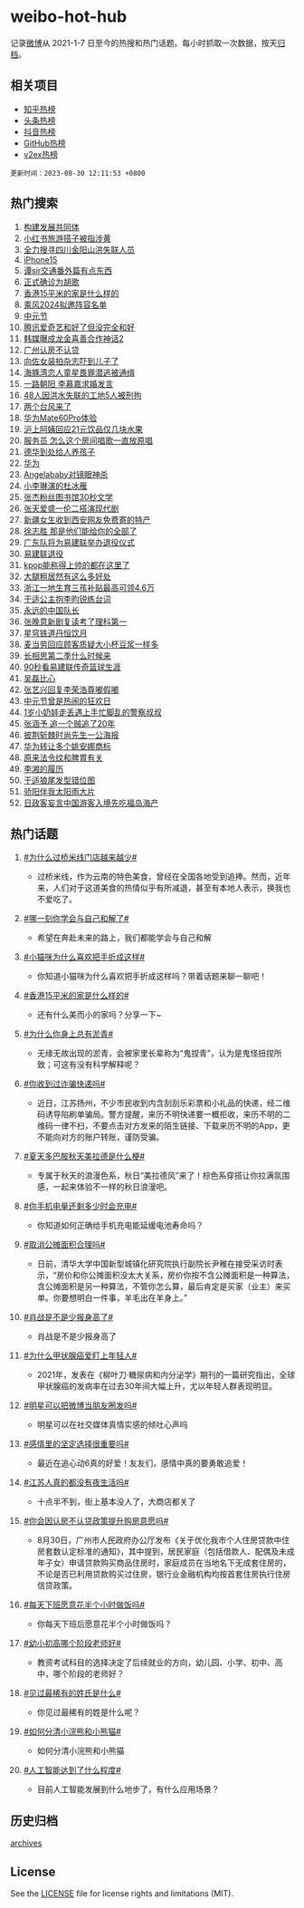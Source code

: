 # weibo-hot-hub

记录[微博](https://www.weibo.com)从 2021-1-7 日至今的热搜和热门话题。每小时抓取一次数据，按天[归档](archives)。

## 相关项目

- [知乎热榜](https://github.com/lonnyzhang423/zhihu-hot-hub)
- [头条热榜](https://github.com/lonnyzhang423/toutiao-hot-hub)
- [抖音热榜](https://github.com/lonnyzhang423/douyin-hot-hub)
- [GitHub热榜](https://github.com/lonnyzhang423/github-hot-hub)
- [v2ex热榜](https://github.com/lonnyzhang423/v2ex-hot-hub)


`更新时间：2023-08-30 12:11:53 +0800`

## 热门搜索

1. [构建发展共同体](https://m.weibo.cn/search?containerid=100103type%3D1%26t%3D10%26q%3D%23%E6%9E%84%E5%BB%BA%E5%8F%91%E5%B1%95%E5%85%B1%E5%90%8C%E4%BD%93%23&stream_entry_id=51&isnewpage=1&extparam=seat%3D1%26pos%3D0%26stream_entry_id%3D51%26filter_type%3Drealtimehot%26cate%3D10103%26dgr%3D0%26c_type%3D51%26display_time%3D1693368711%26pre_seqid%3D1693368711830017590147&luicode=10000011&lfid=106003type%253D25%2526t%253D3%2526disable_hot%253D1%2526filter_type%253Drealtimehot)
1. [小红书旅游搭子被指涉黄](https://m.weibo.cn/search?containerid=100103type%3D1%26t%3D10%26q%3D%23%E5%B0%8F%E7%BA%A2%E4%B9%A6%E6%97%85%E6%B8%B8%E6%90%AD%E5%AD%90%E8%A2%AB%E6%8C%87%E6%B6%89%E9%BB%84%23&stream_entry_id=31&isnewpage=1&extparam=seat%3D1%26realpos%3D1%26cate%3D5001%26dgr%3D0%26filter_type%3Drealtimehot%26stream_entry_id%3D31%26pos%3D0%26lcate%3D5001%26band_rank%3D1%26flag%3D2%26q%3D%2523%25E5%25B0%258F%25E7%25BA%25A2%25E4%25B9%25A6%25E6%2597%2585%25E6%25B8%25B8%25E6%2590%25AD%25E5%25AD%2590%25E8%25A2%25AB%25E6%258C%2587%25E6%25B6%2589%25E9%25BB%2584%2523%26c_type%3D31%26display_time%3D1693368711%26pre_seqid%3D1693368711830017590147&luicode=10000011&lfid=106003type%253D25%2526t%253D3%2526disable_hot%253D1%2526filter_type%253Drealtimehot)
1. [全力搜寻四川金阳山洪失联人员](https://m.weibo.cn/search?containerid=100103type%3D1%26t%3D10%26q%3D%23%E5%85%A8%E5%8A%9B%E6%90%9C%E5%AF%BB%E5%9B%9B%E5%B7%9D%E9%87%91%E9%98%B3%E5%B1%B1%E6%B4%AA%E5%A4%B1%E8%81%94%E4%BA%BA%E5%91%98%23&stream_entry_id=31&isnewpage=1&extparam=seat%3D1%26realpos%3D2%26cate%3D5001%26dgr%3D0%26filter_type%3Drealtimehot%26stream_entry_id%3D31%26pos%3D1%26lcate%3D5001%26band_rank%3D2%26flag%3D1%26q%3D%2523%25E5%2585%25A8%25E5%258A%259B%25E6%2590%259C%25E5%25AF%25BB%25E5%259B%259B%25E5%25B7%259D%25E9%2587%2591%25E9%2598%25B3%25E5%25B1%25B1%25E6%25B4%25AA%25E5%25A4%25B1%25E8%2581%2594%25E4%25BA%25BA%25E5%2591%2598%2523%26c_type%3D31%26display_time%3D1693368711%26pre_seqid%3D1693368711830017590147&luicode=10000011&lfid=106003type%253D25%2526t%253D3%2526disable_hot%253D1%2526filter_type%253Drealtimehot)
1. [iPhone15](https://m.weibo.cn/search?containerid=100103type%3D1%26t%3D10%26q%3DiPhone15&stream_entry_id=31&isnewpage=1&extparam=seat%3D1%26realpos%3D3%26cate%3D5001%26dgr%3D0%26filter_type%3Drealtimehot%26stream_entry_id%3D31%26pos%3D2%26lcate%3D5001%26band_rank%3D3%26flag%3D2%26q%3DiPhone15%26c_type%3D31%26display_time%3D1693368711%26pre_seqid%3D1693368711830017590147&luicode=10000011&lfid=106003type%253D25%2526t%253D3%2526disable_hot%253D1%2526filter_type%253Drealtimehot)
1. [谭sir交通番外篇有点东西](https://m.weibo.cn/search?containerid=100103type%3D1%26t%3D10%26q%3D%23%E8%B0%ADsir%E4%BA%A4%E9%80%9A%E7%95%AA%E5%A4%96%E7%AF%87%E6%9C%89%E7%82%B9%E4%B8%9C%E8%A5%BF%23&stream_entry_id=31&isnewpage=1&extparam=seat%3D1%26filter_type%3Drealtimehot%26adid%3D200887%26cate%3D5001%26dgr%3D0%26is_ad_pos%3D1%26stream_entry_id%3D31%26pos%3D3%26topic_ad%3D1%26lcate%3D5001%26band_rank%3D4%26q%3D%2523%25E8%25B0%25ADsir%25E4%25BA%25A4%25E9%2580%259A%25E7%2595%25AA%25E5%25A4%2596%25E7%25AF%2587%25E6%259C%2589%25E7%2582%25B9%25E4%25B8%259C%25E8%25A5%25BF%2523%26c_type%3D31%26display_time%3D1693368711%26pre_seqid%3D1693368711830017590147&luicode=10000011&lfid=106003type%253D25%2526t%253D3%2526disable_hot%253D1%2526filter_type%253Drealtimehot)
1. [正式确诊为胡歌](https://m.weibo.cn/search?containerid=100103type%3D1%26t%3D10%26q%3D%23%E6%AD%A3%E5%BC%8F%E7%A1%AE%E8%AF%8A%E4%B8%BA%E8%83%A1%E6%AD%8C%23&stream_entry_id=31&isnewpage=1&extparam=seat%3D1%26realpos%3D4%26cate%3D5001%26dgr%3D0%26filter_type%3Drealtimehot%26stream_entry_id%3D31%26pos%3D4%26lcate%3D5001%26band_rank%3D4%26flag%3D2%26q%3D%2523%25E6%25AD%25A3%25E5%25BC%258F%25E7%25A1%25AE%25E8%25AF%258A%25E4%25B8%25BA%25E8%2583%25A1%25E6%25AD%258C%2523%26c_type%3D31%26display_time%3D1693368711%26pre_seqid%3D1693368711830017590147&luicode=10000011&lfid=106003type%253D25%2526t%253D3%2526disable_hot%253D1%2526filter_type%253Drealtimehot)
1. [香港15平米的家是什么样的](https://m.weibo.cn/search?containerid=100103type%3D1%26t%3D10%26q%3D%23%E9%A6%99%E6%B8%AF15%E5%B9%B3%E7%B1%B3%E7%9A%84%E5%AE%B6%E6%98%AF%E4%BB%80%E4%B9%88%E6%A0%B7%E7%9A%84%23&stream_entry_id=31&isnewpage=1&extparam=seat%3D1%26realpos%3D5%26cate%3D5001%26dgr%3D0%26filter_type%3Drealtimehot%26stream_entry_id%3D31%26pos%3D5%26lcate%3D5001%26band_rank%3D5%26flag%3D1%26q%3D%2523%25E9%25A6%2599%25E6%25B8%25AF15%25E5%25B9%25B3%25E7%25B1%25B3%25E7%259A%2584%25E5%25AE%25B6%25E6%2598%25AF%25E4%25BB%2580%25E4%25B9%2588%25E6%25A0%25B7%25E7%259A%2584%2523%26c_type%3D31%26display_time%3D1693368711%26pre_seqid%3D1693368711830017590147&luicode=10000011&lfid=106003type%253D25%2526t%253D3%2526disable_hot%253D1%2526filter_type%253Drealtimehot)
1. [乘风2024拟邀阵容名单](https://m.weibo.cn/search?containerid=100103type%3D1%26t%3D10%26q%3D%E4%B9%98%E9%A3%8E2024%E6%8B%9F%E9%82%80%E9%98%B5%E5%AE%B9%E5%90%8D%E5%8D%95&stream_entry_id=31&isnewpage=1&extparam=seat%3D1%26realpos%3D6%26cate%3D5001%26dgr%3D0%26filter_type%3Drealtimehot%26stream_entry_id%3D31%26pos%3D6%26lcate%3D5001%26band_rank%3D6%26flag%3D1%26q%3D%25E4%25B9%2598%25E9%25A3%258E2024%25E6%258B%259F%25E9%2582%2580%25E9%2598%25B5%25E5%25AE%25B9%25E5%2590%258D%25E5%258D%2595%26c_type%3D31%26display_time%3D1693368711%26pre_seqid%3D1693368711830017590147&luicode=10000011&lfid=106003type%253D25%2526t%253D3%2526disable_hot%253D1%2526filter_type%253Drealtimehot)
1. [中元节](https://m.weibo.cn/search?containerid=100103type%3D1%26t%3D10%26q%3D%E4%B8%AD%E5%85%83%E8%8A%82&stream_entry_id=31&isnewpage=1&extparam=seat%3D1%26realpos%3D7%26cate%3D5001%26dgr%3D0%26filter_type%3Drealtimehot%26stream_entry_id%3D31%26pos%3D7%26lcate%3D5001%26band_rank%3D7%26flag%3D16%26q%3D%25E4%25B8%25AD%25E5%2585%2583%25E8%258A%2582%26c_type%3D31%26display_time%3D1693368711%26pre_seqid%3D1693368711830017590147&luicode=10000011&lfid=106003type%253D25%2526t%253D3%2526disable_hot%253D1%2526filter_type%253Drealtimehot)
1. [腾讯爱奇艺和好了但没完全和好](https://m.weibo.cn/search?containerid=100103type%3D1%26t%3D10%26q%3D%23%E8%85%BE%E8%AE%AF%E7%88%B1%E5%A5%87%E8%89%BA%E5%92%8C%E5%A5%BD%E4%BA%86%E4%BD%86%E6%B2%A1%E5%AE%8C%E5%85%A8%E5%92%8C%E5%A5%BD%23&stream_entry_id=31&isnewpage=1&extparam=seat%3D1%26realpos%3D8%26cate%3D5001%26dgr%3D0%26filter_type%3Drealtimehot%26stream_entry_id%3D31%26pos%3D8%26lcate%3D5001%26band_rank%3D8%26flag%3D1%26q%3D%2523%25E8%2585%25BE%25E8%25AE%25AF%25E7%2588%25B1%25E5%25A5%2587%25E8%2589%25BA%25E5%2592%258C%25E5%25A5%25BD%25E4%25BA%2586%25E4%25BD%2586%25E6%25B2%25A1%25E5%25AE%258C%25E5%2585%25A8%25E5%2592%258C%25E5%25A5%25BD%2523%26c_type%3D31%26display_time%3D1693368711%26pre_seqid%3D1693368711830017590147&luicode=10000011&lfid=106003type%253D25%2526t%253D3%2526disable_hot%253D1%2526filter_type%253Drealtimehot)
1. [韩媒曝成龙金喜善合作神话2](https://m.weibo.cn/search?containerid=100103type%3D1%26t%3D10%26q%3D%23%E9%9F%A9%E5%AA%92%E6%9B%9D%E6%88%90%E9%BE%99%E9%87%91%E5%96%9C%E5%96%84%E5%90%88%E4%BD%9C%E7%A5%9E%E8%AF%9D2%23&stream_entry_id=31&isnewpage=1&extparam=seat%3D1%26realpos%3D9%26cate%3D5001%26dgr%3D0%26filter_type%3Drealtimehot%26stream_entry_id%3D31%26pos%3D9%26lcate%3D5001%26band_rank%3D9%26flag%3D0%26q%3D%2523%25E9%259F%25A9%25E5%25AA%2592%25E6%259B%259D%25E6%2588%2590%25E9%25BE%2599%25E9%2587%2591%25E5%2596%259C%25E5%2596%2584%25E5%2590%2588%25E4%25BD%259C%25E7%25A5%259E%25E8%25AF%259D2%2523%26c_type%3D31%26display_time%3D1693368711%26pre_seqid%3D1693368711830017590147&luicode=10000011&lfid=106003type%253D25%2526t%253D3%2526disable_hot%253D1%2526filter_type%253Drealtimehot)
1. [广州认房不认贷](https://m.weibo.cn/search?containerid=100103type%3D1%26t%3D10%26q%3D%23%E5%B9%BF%E5%B7%9E%E8%AE%A4%E6%88%BF%E4%B8%8D%E8%AE%A4%E8%B4%B7%23&stream_entry_id=31&isnewpage=1&extparam=seat%3D1%26realpos%3D10%26cate%3D5001%26dgr%3D0%26filter_type%3Drealtimehot%26stream_entry_id%3D31%26pos%3D10%26lcate%3D5001%26band_rank%3D10%26flag%3D0%26q%3D%2523%25E5%25B9%25BF%25E5%25B7%259E%25E8%25AE%25A4%25E6%2588%25BF%25E4%25B8%258D%25E8%25AE%25A4%25E8%25B4%25B7%2523%26c_type%3D31%26display_time%3D1693368711%26pre_seqid%3D1693368711830017590147&luicode=10000011&lfid=106003type%253D25%2526t%253D3%2526disable_hot%253D1%2526filter_type%253Drealtimehot)
1. [向佐女装拍杂志吓到儿子了](https://m.weibo.cn/search?containerid=100103type%3D1%26t%3D10%26q%3D%23%E5%90%91%E4%BD%90%E5%A5%B3%E8%A3%85%E6%8B%8D%E6%9D%82%E5%BF%97%E5%90%93%E5%88%B0%E5%84%BF%E5%AD%90%E4%BA%86%23&stream_entry_id=31&isnewpage=1&extparam=seat%3D1%26realpos%3D11%26cate%3D5001%26dgr%3D0%26filter_type%3Drealtimehot%26stream_entry_id%3D31%26pos%3D11%26lcate%3D5001%26band_rank%3D11%26flag%3D0%26q%3D%2523%25E5%2590%2591%25E4%25BD%2590%25E5%25A5%25B3%25E8%25A3%2585%25E6%258B%258D%25E6%259D%2582%25E5%25BF%2597%25E5%2590%2593%25E5%2588%25B0%25E5%2584%25BF%25E5%25AD%2590%25E4%25BA%2586%2523%26c_type%3D31%26display_time%3D1693368711%26pre_seqid%3D1693368711830017590147&luicode=10000011&lfid=106003type%253D25%2526t%253D3%2526disable_hot%253D1%2526filter_type%253Drealtimehot)
1. [海豚湾恋人童星畏罪潜逃被通缉](https://m.weibo.cn/search?containerid=100103type%3D1%26t%3D10%26q%3D%23%E6%B5%B7%E8%B1%9A%E6%B9%BE%E6%81%8B%E4%BA%BA%E7%AB%A5%E6%98%9F%E7%95%8F%E7%BD%AA%E6%BD%9C%E9%80%83%E8%A2%AB%E9%80%9A%E7%BC%89%23&stream_entry_id=31&isnewpage=1&extparam=seat%3D1%26realpos%3D12%26cate%3D5001%26dgr%3D0%26filter_type%3Drealtimehot%26stream_entry_id%3D31%26pos%3D12%26lcate%3D5001%26band_rank%3D12%26flag%3D1%26q%3D%2523%25E6%25B5%25B7%25E8%25B1%259A%25E6%25B9%25BE%25E6%2581%258B%25E4%25BA%25BA%25E7%25AB%25A5%25E6%2598%259F%25E7%2595%258F%25E7%25BD%25AA%25E6%25BD%259C%25E9%2580%2583%25E8%25A2%25AB%25E9%2580%259A%25E7%25BC%2589%2523%26c_type%3D31%26display_time%3D1693368711%26pre_seqid%3D1693368711830017590147&luicode=10000011&lfid=106003type%253D25%2526t%253D3%2526disable_hot%253D1%2526filter_type%253Drealtimehot)
1. [一路朝阳 李慕嘉求婚发言](https://m.weibo.cn/search?containerid=100103type%3D1%26t%3D10%26q%3D%E4%B8%80%E8%B7%AF%E6%9C%9D%E9%98%B3+%E6%9D%8E%E6%85%95%E5%98%89%E6%B1%82%E5%A9%9A%E5%8F%91%E8%A8%80&stream_entry_id=31&isnewpage=1&extparam=seat%3D1%26realpos%3D13%26cate%3D5001%26dgr%3D0%26filter_type%3Drealtimehot%26stream_entry_id%3D31%26pos%3D13%26lcate%3D5001%26band_rank%3D13%26flag%3D1%26q%3D%25E4%25B8%2580%25E8%25B7%25AF%25E6%259C%259D%25E9%2598%25B3%2520%25E6%259D%258E%25E6%2585%2595%25E5%2598%2589%25E6%25B1%2582%25E5%25A9%259A%25E5%258F%2591%25E8%25A8%2580%26c_type%3D31%26display_time%3D1693368711%26pre_seqid%3D1693368711830017590147&luicode=10000011&lfid=106003type%253D25%2526t%253D3%2526disable_hot%253D1%2526filter_type%253Drealtimehot)
1. [48人因洪水失联的工地5人被刑拘](https://m.weibo.cn/search?containerid=100103type%3D1%26t%3D10%26q%3D%2348%E4%BA%BA%E5%9B%A0%E6%B4%AA%E6%B0%B4%E5%A4%B1%E8%81%94%E7%9A%84%E5%B7%A5%E5%9C%B05%E4%BA%BA%E8%A2%AB%E5%88%91%E6%8B%98%23&stream_entry_id=31&isnewpage=1&extparam=seat%3D1%26realpos%3D14%26cate%3D5001%26dgr%3D0%26filter_type%3Drealtimehot%26stream_entry_id%3D31%26pos%3D14%26lcate%3D5001%26band_rank%3D14%26flag%3D1%26q%3D%252348%25E4%25BA%25BA%25E5%259B%25A0%25E6%25B4%25AA%25E6%25B0%25B4%25E5%25A4%25B1%25E8%2581%2594%25E7%259A%2584%25E5%25B7%25A5%25E5%259C%25B05%25E4%25BA%25BA%25E8%25A2%25AB%25E5%2588%2591%25E6%258B%2598%2523%26c_type%3D31%26display_time%3D1693368711%26pre_seqid%3D1693368711830017590147&luicode=10000011&lfid=106003type%253D25%2526t%253D3%2526disable_hot%253D1%2526filter_type%253Drealtimehot)
1. [两个台风来了](https://m.weibo.cn/search?containerid=100103type%3D1%26t%3D10%26q%3D%23%E4%B8%A4%E4%B8%AA%E5%8F%B0%E9%A3%8E%E6%9D%A5%E4%BA%86%23&stream_entry_id=31&isnewpage=1&extparam=seat%3D1%26realpos%3D15%26cate%3D5001%26dgr%3D0%26filter_type%3Drealtimehot%26stream_entry_id%3D31%26pos%3D15%26lcate%3D5001%26band_rank%3D15%26flag%3D0%26q%3D%2523%25E4%25B8%25A4%25E4%25B8%25AA%25E5%258F%25B0%25E9%25A3%258E%25E6%259D%25A5%25E4%25BA%2586%2523%26c_type%3D31%26display_time%3D1693368711%26pre_seqid%3D1693368711830017590147&luicode=10000011&lfid=106003type%253D25%2526t%253D3%2526disable_hot%253D1%2526filter_type%253Drealtimehot)
1. [华为Mate60Pro体验](https://m.weibo.cn/search?containerid=100103type%3D1%26t%3D10%26q%3D%E5%8D%8E%E4%B8%BAMate60Pro%E4%BD%93%E9%AA%8C&stream_entry_id=31&isnewpage=1&extparam=seat%3D1%26realpos%3D16%26cate%3D5001%26dgr%3D0%26filter_type%3Drealtimehot%26stream_entry_id%3D31%26pos%3D16%26lcate%3D5001%26band_rank%3D16%26flag%3D0%26q%3D%25E5%258D%258E%25E4%25B8%25BAMate60Pro%25E4%25BD%2593%25E9%25AA%258C%26c_type%3D31%26display_time%3D1693368711%26pre_seqid%3D1693368711830017590147&luicode=10000011&lfid=106003type%253D25%2526t%253D3%2526disable_hot%253D1%2526filter_type%253Drealtimehot)
1. [沪上阿姨回应21元饮品仅几块水果](https://m.weibo.cn/search?containerid=100103type%3D1%26t%3D10%26q%3D%23%E6%B2%AA%E4%B8%8A%E9%98%BF%E5%A7%A8%E5%9B%9E%E5%BA%9421%E5%85%83%E9%A5%AE%E5%93%81%E4%BB%85%E5%87%A0%E5%9D%97%E6%B0%B4%E6%9E%9C%23&stream_entry_id=31&isnewpage=1&extparam=seat%3D1%26realpos%3D17%26cate%3D5001%26dgr%3D0%26filter_type%3Drealtimehot%26stream_entry_id%3D31%26pos%3D17%26lcate%3D5001%26band_rank%3D17%26flag%3D0%26q%3D%2523%25E6%25B2%25AA%25E4%25B8%258A%25E9%2598%25BF%25E5%25A7%25A8%25E5%259B%259E%25E5%25BA%259421%25E5%2585%2583%25E9%25A5%25AE%25E5%2593%2581%25E4%25BB%2585%25E5%2587%25A0%25E5%259D%2597%25E6%25B0%25B4%25E6%259E%259C%2523%26c_type%3D31%26display_time%3D1693368711%26pre_seqid%3D1693368711830017590147&luicode=10000011&lfid=106003type%253D25%2526t%253D3%2526disable_hot%253D1%2526filter_type%253Drealtimehot)
1. [服务员 怎么这个房间唱歌一直放原唱](https://m.weibo.cn/search?containerid=100103type%3D1%26t%3D10%26q%3D%E6%9C%8D%E5%8A%A1%E5%91%98+%E6%80%8E%E4%B9%88%E8%BF%99%E4%B8%AA%E6%88%BF%E9%97%B4%E5%94%B1%E6%AD%8C%E4%B8%80%E7%9B%B4%E6%94%BE%E5%8E%9F%E5%94%B1&stream_entry_id=31&isnewpage=1&extparam=seat%3D1%26realpos%3D18%26cate%3D5001%26dgr%3D0%26filter_type%3Drealtimehot%26stream_entry_id%3D31%26pos%3D18%26lcate%3D5001%26band_rank%3D18%26flag%3D0%26q%3D%25E6%259C%258D%25E5%258A%25A1%25E5%2591%2598%2520%25E6%2580%258E%25E4%25B9%2588%25E8%25BF%2599%25E4%25B8%25AA%25E6%2588%25BF%25E9%2597%25B4%25E5%2594%25B1%25E6%25AD%258C%25E4%25B8%2580%25E7%259B%25B4%25E6%2594%25BE%25E5%258E%259F%25E5%2594%25B1%26c_type%3D31%26display_time%3D1693368711%26pre_seqid%3D1693368711830017590147&luicode=10000011&lfid=106003type%253D25%2526t%253D3%2526disable_hot%253D1%2526filter_type%253Drealtimehot)
1. [德华到处给人养孩子](https://m.weibo.cn/search?containerid=100103type%3D1%26t%3D10%26q%3D%23%E5%BE%B7%E5%8D%8E%E5%88%B0%E5%A4%84%E7%BB%99%E4%BA%BA%E5%85%BB%E5%AD%A9%E5%AD%90%23&stream_entry_id=31&isnewpage=1&extparam=seat%3D1%26realpos%3D19%26cate%3D5001%26dgr%3D0%26filter_type%3Drealtimehot%26stream_entry_id%3D31%26pos%3D19%26lcate%3D5001%26band_rank%3D19%26flag%3D1%26q%3D%2523%25E5%25BE%25B7%25E5%258D%258E%25E5%2588%25B0%25E5%25A4%2584%25E7%25BB%2599%25E4%25BA%25BA%25E5%2585%25BB%25E5%25AD%25A9%25E5%25AD%2590%2523%26c_type%3D31%26display_time%3D1693368711%26pre_seqid%3D1693368711830017590147&luicode=10000011&lfid=106003type%253D25%2526t%253D3%2526disable_hot%253D1%2526filter_type%253Drealtimehot)
1. [华为](https://m.weibo.cn/search?containerid=100103type%3D1%26t%3D10%26q%3D%E5%8D%8E%E4%B8%BA&stream_entry_id=31&isnewpage=1&extparam=seat%3D1%26realpos%3D20%26cate%3D5001%26dgr%3D0%26filter_type%3Drealtimehot%26stream_entry_id%3D31%26pos%3D20%26lcate%3D5001%26band_rank%3D20%26flag%3D0%26q%3D%25E5%258D%258E%25E4%25B8%25BA%26c_type%3D31%26display_time%3D1693368711%26pre_seqid%3D1693368711830017590147&luicode=10000011&lfid=106003type%253D25%2526t%253D3%2526disable_hot%253D1%2526filter_type%253Drealtimehot)
1. [Angelababy对镜眼神杀](https://m.weibo.cn/search?containerid=100103type%3D1%26t%3D10%26q%3D%23Angelababy%E5%AF%B9%E9%95%9C%E7%9C%BC%E7%A5%9E%E6%9D%80%23&stream_entry_id=31&isnewpage=1&extparam=seat%3D1%26realpos%3D21%26cate%3D5001%26dgr%3D0%26filter_type%3Drealtimehot%26stream_entry_id%3D31%26pos%3D21%26lcate%3D5001%26band_rank%3D21%26flag%3D1%26q%3D%2523Angelababy%25E5%25AF%25B9%25E9%2595%259C%25E7%259C%25BC%25E7%25A5%259E%25E6%259D%2580%2523%26c_type%3D31%26display_time%3D1693368711%26pre_seqid%3D1693368711830017590147&luicode=10000011&lfid=106003type%253D25%2526t%253D3%2526disable_hot%253D1%2526filter_type%253Drealtimehot)
1. [小李琳演的杜冰雁](https://m.weibo.cn/search?containerid=100103type%3D1%26t%3D10%26q%3D%23%E5%B0%8F%E6%9D%8E%E7%90%B3%E6%BC%94%E7%9A%84%E6%9D%9C%E5%86%B0%E9%9B%81%23&stream_entry_id=31&isnewpage=1&extparam=seat%3D1%26realpos%3D22%26cate%3D5001%26dgr%3D0%26filter_type%3Drealtimehot%26stream_entry_id%3D31%26pos%3D22%26lcate%3D5001%26band_rank%3D22%26flag%3D1%26q%3D%2523%25E5%25B0%258F%25E6%259D%258E%25E7%2590%25B3%25E6%25BC%2594%25E7%259A%2584%25E6%259D%259C%25E5%2586%25B0%25E9%259B%2581%2523%26c_type%3D31%26display_time%3D1693368711%26pre_seqid%3D1693368711830017590147&luicode=10000011&lfid=106003type%253D25%2526t%253D3%2526disable_hot%253D1%2526filter_type%253Drealtimehot)
1. [张杰粉丝图书馆30秒文学](https://m.weibo.cn/search?containerid=100103type%3D1%26t%3D10%26q%3D%23%E5%BC%A0%E6%9D%B0%E7%B2%89%E4%B8%9D%E5%9B%BE%E4%B9%A6%E9%A6%8630%E7%A7%92%E6%96%87%E5%AD%A6%23&stream_entry_id=31&isnewpage=1&extparam=seat%3D1%26realpos%3D23%26cate%3D5001%26dgr%3D0%26filter_type%3Drealtimehot%26stream_entry_id%3D31%26pos%3D23%26lcate%3D5001%26band_rank%3D23%26flag%3D1%26q%3D%2523%25E5%25BC%25A0%25E6%259D%25B0%25E7%25B2%2589%25E4%25B8%259D%25E5%259B%25BE%25E4%25B9%25A6%25E9%25A6%258630%25E7%25A7%2592%25E6%2596%2587%25E5%25AD%25A6%2523%26c_type%3D31%26display_time%3D1693368711%26pre_seqid%3D1693368711830017590147&luicode=10000011&lfid=106003type%253D25%2526t%253D3%2526disable_hot%253D1%2526filter_type%253Drealtimehot)
1. [张天爱盛一伦二搭演现代剧](https://m.weibo.cn/search?containerid=100103type%3D1%26t%3D10%26q%3D%23%E5%BC%A0%E5%A4%A9%E7%88%B1%E7%9B%9B%E4%B8%80%E4%BC%A6%E4%BA%8C%E6%90%AD%E6%BC%94%E7%8E%B0%E4%BB%A3%E5%89%A7%23&stream_entry_id=31&isnewpage=1&extparam=seat%3D1%26realpos%3D24%26cate%3D5001%26dgr%3D0%26filter_type%3Drealtimehot%26stream_entry_id%3D31%26pos%3D24%26lcate%3D5001%26band_rank%3D24%26flag%3D1%26q%3D%2523%25E5%25BC%25A0%25E5%25A4%25A9%25E7%2588%25B1%25E7%259B%259B%25E4%25B8%2580%25E4%25BC%25A6%25E4%25BA%258C%25E6%2590%25AD%25E6%25BC%2594%25E7%258E%25B0%25E4%25BB%25A3%25E5%2589%25A7%2523%26c_type%3D31%26display_time%3D1693368711%26pre_seqid%3D1693368711830017590147&luicode=10000011&lfid=106003type%253D25%2526t%253D3%2526disable_hot%253D1%2526filter_type%253Drealtimehot)
1. [新疆女生收到西安网友免费寄的特产](https://m.weibo.cn/search?containerid=100103type%3D1%26t%3D10%26q%3D%23%E6%96%B0%E7%96%86%E5%A5%B3%E7%94%9F%E6%94%B6%E5%88%B0%E8%A5%BF%E5%AE%89%E7%BD%91%E5%8F%8B%E5%85%8D%E8%B4%B9%E5%AF%84%E7%9A%84%E7%89%B9%E4%BA%A7%23&stream_entry_id=31&isnewpage=1&extparam=seat%3D1%26realpos%3D25%26cate%3D5001%26dgr%3D0%26filter_type%3Drealtimehot%26stream_entry_id%3D31%26pos%3D25%26lcate%3D5001%26band_rank%3D25%26flag%3D32768%26q%3D%2523%25E6%2596%25B0%25E7%2596%2586%25E5%25A5%25B3%25E7%2594%259F%25E6%2594%25B6%25E5%2588%25B0%25E8%25A5%25BF%25E5%25AE%2589%25E7%25BD%2591%25E5%258F%258B%25E5%2585%258D%25E8%25B4%25B9%25E5%25AF%2584%25E7%259A%2584%25E7%2589%25B9%25E4%25BA%25A7%2523%26c_type%3D31%26display_time%3D1693368711%26pre_seqid%3D1693368711830017590147&luicode=10000011&lfid=106003type%253D25%2526t%253D3%2526disable_hot%253D1%2526filter_type%253Drealtimehot)
1. [徐志胜 那是他们能给你的全部了](https://m.weibo.cn/search?containerid=100103type%3D1%26t%3D10%26q%3D%E5%BE%90%E5%BF%97%E8%83%9C+%E9%82%A3%E6%98%AF%E4%BB%96%E4%BB%AC%E8%83%BD%E7%BB%99%E4%BD%A0%E7%9A%84%E5%85%A8%E9%83%A8%E4%BA%86&stream_entry_id=31&isnewpage=1&extparam=seat%3D1%26realpos%3D26%26cate%3D5001%26dgr%3D0%26filter_type%3Drealtimehot%26stream_entry_id%3D31%26pos%3D26%26lcate%3D5001%26band_rank%3D26%26flag%3D0%26q%3D%25E5%25BE%2590%25E5%25BF%2597%25E8%2583%259C%2520%25E9%2582%25A3%25E6%2598%25AF%25E4%25BB%2596%25E4%25BB%25AC%25E8%2583%25BD%25E7%25BB%2599%25E4%25BD%25A0%25E7%259A%2584%25E5%2585%25A8%25E9%2583%25A8%25E4%25BA%2586%26c_type%3D31%26display_time%3D1693368711%26pre_seqid%3D1693368711830017590147&luicode=10000011&lfid=106003type%253D25%2526t%253D3%2526disable_hot%253D1%2526filter_type%253Drealtimehot)
1. [广东队将为易建联举办退役仪式](https://m.weibo.cn/search?containerid=100103type%3D1%26t%3D10%26q%3D%23%E5%B9%BF%E4%B8%9C%E9%98%9F%E5%B0%86%E4%B8%BA%E6%98%93%E5%BB%BA%E8%81%94%E4%B8%BE%E5%8A%9E%E9%80%80%E5%BD%B9%E4%BB%AA%E5%BC%8F%23&stream_entry_id=31&isnewpage=1&extparam=seat%3D1%26realpos%3D27%26cate%3D5001%26dgr%3D0%26filter_type%3Drealtimehot%26stream_entry_id%3D31%26pos%3D27%26lcate%3D5001%26band_rank%3D27%26flag%3D0%26q%3D%2523%25E5%25B9%25BF%25E4%25B8%259C%25E9%2598%259F%25E5%25B0%2586%25E4%25B8%25BA%25E6%2598%2593%25E5%25BB%25BA%25E8%2581%2594%25E4%25B8%25BE%25E5%258A%259E%25E9%2580%2580%25E5%25BD%25B9%25E4%25BB%25AA%25E5%25BC%258F%2523%26c_type%3D31%26display_time%3D1693368711%26pre_seqid%3D1693368711830017590147&luicode=10000011&lfid=106003type%253D25%2526t%253D3%2526disable_hot%253D1%2526filter_type%253Drealtimehot)
1. [易建联退役](https://m.weibo.cn/search?containerid=100103type%3D1%26t%3D10%26q%3D%23%E6%98%93%E5%BB%BA%E8%81%94%E9%80%80%E5%BD%B9%23&stream_entry_id=31&isnewpage=1&extparam=seat%3D1%26realpos%3D28%26cate%3D5001%26dgr%3D0%26filter_type%3Drealtimehot%26stream_entry_id%3D31%26pos%3D28%26lcate%3D5001%26band_rank%3D28%26flag%3D0%26q%3D%2523%25E6%2598%2593%25E5%25BB%25BA%25E8%2581%2594%25E9%2580%2580%25E5%25BD%25B9%2523%26c_type%3D31%26display_time%3D1693368711%26pre_seqid%3D1693368711830017590147&luicode=10000011&lfid=106003type%253D25%2526t%253D3%2526disable_hot%253D1%2526filter_type%253Drealtimehot)
1. [kpop能称得上帅的都在这里了](https://m.weibo.cn/search?containerid=100103type%3D1%26t%3D10%26q%3Dkpop%E8%83%BD%E7%A7%B0%E5%BE%97%E4%B8%8A%E5%B8%85%E7%9A%84%E9%83%BD%E5%9C%A8%E8%BF%99%E9%87%8C%E4%BA%86&stream_entry_id=31&isnewpage=1&extparam=seat%3D1%26realpos%3D29%26cate%3D5001%26dgr%3D0%26filter_type%3Drealtimehot%26stream_entry_id%3D31%26pos%3D29%26lcate%3D5001%26band_rank%3D29%26flag%3D0%26q%3Dkpop%25E8%2583%25BD%25E7%25A7%25B0%25E5%25BE%2597%25E4%25B8%258A%25E5%25B8%2585%25E7%259A%2584%25E9%2583%25BD%25E5%259C%25A8%25E8%25BF%2599%25E9%2587%258C%25E4%25BA%2586%26c_type%3D31%26display_time%3D1693368711%26pre_seqid%3D1693368711830017590147&luicode=10000011&lfid=106003type%253D25%2526t%253D3%2526disable_hot%253D1%2526filter_type%253Drealtimehot)
1. [大腿粗居然有这么多好处](https://m.weibo.cn/search?containerid=100103type%3D1%26t%3D10%26q%3D%23%E5%A4%A7%E8%85%BF%E7%B2%97%E5%B1%85%E7%84%B6%E6%9C%89%E8%BF%99%E4%B9%88%E5%A4%9A%E5%A5%BD%E5%A4%84%23&stream_entry_id=31&isnewpage=1&extparam=seat%3D1%26realpos%3D30%26cate%3D5001%26dgr%3D0%26filter_type%3Drealtimehot%26stream_entry_id%3D31%26pos%3D30%26lcate%3D5001%26band_rank%3D30%26flag%3D0%26q%3D%2523%25E5%25A4%25A7%25E8%2585%25BF%25E7%25B2%2597%25E5%25B1%2585%25E7%2584%25B6%25E6%259C%2589%25E8%25BF%2599%25E4%25B9%2588%25E5%25A4%259A%25E5%25A5%25BD%25E5%25A4%2584%2523%26c_type%3D31%26display_time%3D1693368711%26pre_seqid%3D1693368711830017590147&luicode=10000011&lfid=106003type%253D25%2526t%253D3%2526disable_hot%253D1%2526filter_type%253Drealtimehot)
1. [浙江一地生育三孩补贴最高可领4.6万](https://m.weibo.cn/search?containerid=100103type%3D1%26t%3D10%26q%3D%23%E6%B5%99%E6%B1%9F%E4%B8%80%E5%9C%B0%E7%94%9F%E8%82%B2%E4%B8%89%E5%AD%A9%E8%A1%A5%E8%B4%B4%E6%9C%80%E9%AB%98%E5%8F%AF%E9%A2%864.6%E4%B8%87%23&stream_entry_id=31&isnewpage=1&extparam=seat%3D1%26realpos%3D31%26cate%3D5001%26dgr%3D0%26filter_type%3Drealtimehot%26stream_entry_id%3D31%26pos%3D31%26lcate%3D5001%26band_rank%3D31%26flag%3D0%26q%3D%2523%25E6%25B5%2599%25E6%25B1%259F%25E4%25B8%2580%25E5%259C%25B0%25E7%2594%259F%25E8%2582%25B2%25E4%25B8%2589%25E5%25AD%25A9%25E8%25A1%25A5%25E8%25B4%25B4%25E6%259C%2580%25E9%25AB%2598%25E5%258F%25AF%25E9%25A2%25864.6%25E4%25B8%2587%2523%26c_type%3D31%26display_time%3D1693368711%26pre_seqid%3D1693368711830017590147&luicode=10000011&lfid=106003type%253D25%2526t%253D3%2526disable_hot%253D1%2526filter_type%253Drealtimehot)
1. [于适公主抱李昀锐练台词](https://m.weibo.cn/search?containerid=100103type%3D1%26t%3D10%26q%3D%23%E4%BA%8E%E9%80%82%E5%85%AC%E4%B8%BB%E6%8A%B1%E6%9D%8E%E6%98%80%E9%94%90%E7%BB%83%E5%8F%B0%E8%AF%8D%23&stream_entry_id=31&isnewpage=1&extparam=seat%3D1%26realpos%3D32%26cate%3D5001%26dgr%3D0%26filter_type%3Drealtimehot%26stream_entry_id%3D31%26pos%3D32%26lcate%3D5001%26band_rank%3D32%26flag%3D1%26q%3D%2523%25E4%25BA%258E%25E9%2580%2582%25E5%2585%25AC%25E4%25B8%25BB%25E6%258A%25B1%25E6%259D%258E%25E6%2598%2580%25E9%2594%2590%25E7%25BB%2583%25E5%258F%25B0%25E8%25AF%258D%2523%26c_type%3D31%26display_time%3D1693368711%26pre_seqid%3D1693368711830017590147&luicode=10000011&lfid=106003type%253D25%2526t%253D3%2526disable_hot%253D1%2526filter_type%253Drealtimehot)
1. [永远的中国队长](https://m.weibo.cn/search?containerid=100103type%3D1%26t%3D10%26q%3D%E6%B0%B8%E8%BF%9C%E7%9A%84%E4%B8%AD%E5%9B%BD%E9%98%9F%E9%95%BF&stream_entry_id=31&isnewpage=1&extparam=seat%3D1%26realpos%3D33%26cate%3D5001%26dgr%3D0%26filter_type%3Drealtimehot%26stream_entry_id%3D31%26pos%3D33%26lcate%3D5001%26band_rank%3D33%26flag%3D0%26q%3D%25E6%25B0%25B8%25E8%25BF%259C%25E7%259A%2584%25E4%25B8%25AD%25E5%259B%25BD%25E9%2598%259F%25E9%2595%25BF%26c_type%3D31%26display_time%3D1693368711%26pre_seqid%3D1693368711830017590147&luicode=10000011&lfid=106003type%253D25%2526t%253D3%2526disable_hot%253D1%2526filter_type%253Drealtimehot)
1. [张晚意新剧复读考了理科第一](https://m.weibo.cn/search?containerid=100103type%3D1%26t%3D10%26q%3D%23%E5%BC%A0%E6%99%9A%E6%84%8F%E6%96%B0%E5%89%A7%E5%A4%8D%E8%AF%BB%E8%80%83%E4%BA%86%E7%90%86%E7%A7%91%E7%AC%AC%E4%B8%80%23&stream_entry_id=31&isnewpage=1&extparam=seat%3D1%26realpos%3D34%26cate%3D5001%26dgr%3D0%26filter_type%3Drealtimehot%26stream_entry_id%3D31%26pos%3D34%26lcate%3D5001%26band_rank%3D34%26flag%3D1%26q%3D%2523%25E5%25BC%25A0%25E6%2599%259A%25E6%2584%258F%25E6%2596%25B0%25E5%2589%25A7%25E5%25A4%258D%25E8%25AF%25BB%25E8%2580%2583%25E4%25BA%2586%25E7%2590%2586%25E7%25A7%2591%25E7%25AC%25AC%25E4%25B8%2580%2523%26c_type%3D31%26display_time%3D1693368711%26pre_seqid%3D1693368711830017590147&luicode=10000011&lfid=106003type%253D25%2526t%253D3%2526disable_hot%253D1%2526filter_type%253Drealtimehot)
1. [星穹铁道丹恒饮月](https://m.weibo.cn/search?containerid=100103type%3D1%26t%3D10%26q%3D%23%E6%98%9F%E7%A9%B9%E9%93%81%E9%81%93%E4%B8%B9%E6%81%92%E9%A5%AE%E6%9C%88%23&stream_entry_id=31&isnewpage=1&extparam=seat%3D1%26realpos%3D35%26adid%3D200891%26cate%3D5001%26band_rank%3D35%26pos%3D35%26dgr%3D0%26filter_type%3Drealtimehot%26stream_entry_id%3D31%26lcate%3D5001%26flag%3D0%26q%3D%2523%25E6%2598%259F%25E7%25A9%25B9%25E9%2593%2581%25E9%2581%2593%25E4%25B8%25B9%25E6%2581%2592%25E9%25A5%25AE%25E6%259C%2588%2523%26c_type%3D31%26display_time%3D1693368711%26pre_seqid%3D1693368711830017590147&luicode=10000011&lfid=106003type%253D25%2526t%253D3%2526disable_hot%253D1%2526filter_type%253Drealtimehot)
1. [麦当劳回应顾客质疑大小杯豆浆一样多](https://m.weibo.cn/search?containerid=100103type%3D1%26t%3D10%26q%3D%23%E9%BA%A6%E5%BD%93%E5%8A%B3%E5%9B%9E%E5%BA%94%E9%A1%BE%E5%AE%A2%E8%B4%A8%E7%96%91%E5%A4%A7%E5%B0%8F%E6%9D%AF%E8%B1%86%E6%B5%86%E4%B8%80%E6%A0%B7%E5%A4%9A%23&stream_entry_id=31&isnewpage=1&extparam=seat%3D1%26realpos%3D36%26cate%3D5001%26dgr%3D0%26filter_type%3Drealtimehot%26stream_entry_id%3D31%26pos%3D36%26lcate%3D5001%26band_rank%3D36%26flag%3D1%26q%3D%2523%25E9%25BA%25A6%25E5%25BD%2593%25E5%258A%25B3%25E5%259B%259E%25E5%25BA%2594%25E9%25A1%25BE%25E5%25AE%25A2%25E8%25B4%25A8%25E7%2596%2591%25E5%25A4%25A7%25E5%25B0%258F%25E6%259D%25AF%25E8%25B1%2586%25E6%25B5%2586%25E4%25B8%2580%25E6%25A0%25B7%25E5%25A4%259A%2523%26c_type%3D31%26display_time%3D1693368711%26pre_seqid%3D1693368711830017590147&luicode=10000011&lfid=106003type%253D25%2526t%253D3%2526disable_hot%253D1%2526filter_type%253Drealtimehot)
1. [长相思第二季什么时候来](https://m.weibo.cn/search?containerid=100103type%3D1%26t%3D10%26q%3D%E9%95%BF%E7%9B%B8%E6%80%9D%E7%AC%AC%E4%BA%8C%E5%AD%A3%E4%BB%80%E4%B9%88%E6%97%B6%E5%80%99%E6%9D%A5&stream_entry_id=31&isnewpage=1&extparam=seat%3D1%26realpos%3D37%26cate%3D5001%26dgr%3D0%26filter_type%3Drealtimehot%26stream_entry_id%3D31%26pos%3D37%26lcate%3D5001%26band_rank%3D37%26flag%3D0%26q%3D%25E9%2595%25BF%25E7%259B%25B8%25E6%2580%259D%25E7%25AC%25AC%25E4%25BA%258C%25E5%25AD%25A3%25E4%25BB%2580%25E4%25B9%2588%25E6%2597%25B6%25E5%2580%2599%25E6%259D%25A5%26c_type%3D31%26display_time%3D1693368711%26pre_seqid%3D1693368711830017590147&luicode=10000011&lfid=106003type%253D25%2526t%253D3%2526disable_hot%253D1%2526filter_type%253Drealtimehot)
1. [90秒看易建联传奇篮球生涯](https://m.weibo.cn/search?containerid=100103type%3D1%26t%3D10%26q%3D%2390%E7%A7%92%E7%9C%8B%E6%98%93%E5%BB%BA%E8%81%94%E4%BC%A0%E5%A5%87%E7%AF%AE%E7%90%83%E7%94%9F%E6%B6%AF%23&stream_entry_id=31&isnewpage=1&extparam=seat%3D1%26realpos%3D38%26cate%3D5001%26dgr%3D0%26filter_type%3Drealtimehot%26stream_entry_id%3D31%26pos%3D38%26lcate%3D5001%26band_rank%3D38%26flag%3D1%26q%3D%252390%25E7%25A7%2592%25E7%259C%258B%25E6%2598%2593%25E5%25BB%25BA%25E8%2581%2594%25E4%25BC%25A0%25E5%25A5%2587%25E7%25AF%25AE%25E7%2590%2583%25E7%2594%259F%25E6%25B6%25AF%2523%26c_type%3D31%26display_time%3D1693368711%26pre_seqid%3D1693368711830017590147&luicode=10000011&lfid=106003type%253D25%2526t%253D3%2526disable_hot%253D1%2526filter_type%253Drealtimehot)
1. [吴磊比心](https://m.weibo.cn/search?containerid=100103type%3D1%26t%3D10%26q%3D%E5%90%B4%E7%A3%8A%E6%AF%94%E5%BF%83&stream_entry_id=31&isnewpage=1&extparam=seat%3D1%26realpos%3D39%26cate%3D5001%26dgr%3D0%26filter_type%3Drealtimehot%26stream_entry_id%3D31%26pos%3D39%26lcate%3D5001%26band_rank%3D39%26flag%3D1%26q%3D%25E5%2590%25B4%25E7%25A3%258A%25E6%25AF%2594%25E5%25BF%2583%26c_type%3D31%26display_time%3D1693368711%26pre_seqid%3D1693368711830017590147&luicode=10000011&lfid=106003type%253D25%2526t%253D3%2526disable_hot%253D1%2526filter_type%253Drealtimehot)
1. [张艺兴回复李荣浩尊嘟假嘟](https://m.weibo.cn/search?containerid=100103type%3D1%26t%3D10%26q%3D%23%E5%BC%A0%E8%89%BA%E5%85%B4%E5%9B%9E%E5%A4%8D%E6%9D%8E%E8%8D%A3%E6%B5%A9%E5%B0%8A%E5%98%9F%E5%81%87%E5%98%9F%23&stream_entry_id=31&isnewpage=1&extparam=seat%3D1%26realpos%3D40%26cate%3D5001%26dgr%3D0%26filter_type%3Drealtimehot%26stream_entry_id%3D31%26pos%3D40%26lcate%3D5001%26band_rank%3D40%26flag%3D0%26q%3D%2523%25E5%25BC%25A0%25E8%2589%25BA%25E5%2585%25B4%25E5%259B%259E%25E5%25A4%258D%25E6%259D%258E%25E8%258D%25A3%25E6%25B5%25A9%25E5%25B0%258A%25E5%2598%259F%25E5%2581%2587%25E5%2598%259F%2523%26c_type%3D31%26display_time%3D1693368711%26pre_seqid%3D1693368711830017590147&luicode=10000011&lfid=106003type%253D25%2526t%253D3%2526disable_hot%253D1%2526filter_type%253Drealtimehot)
1. [中元节曾是热闹的狂欢日](https://m.weibo.cn/search?containerid=100103type%3D1%26t%3D10%26q%3D%23%E4%B8%AD%E5%85%83%E8%8A%82%E6%9B%BE%E6%98%AF%E7%83%AD%E9%97%B9%E7%9A%84%E7%8B%82%E6%AC%A2%E6%97%A5%23&stream_entry_id=31&isnewpage=1&extparam=seat%3D1%26realpos%3D41%26cate%3D5001%26dgr%3D0%26filter_type%3Drealtimehot%26stream_entry_id%3D31%26pos%3D41%26lcate%3D5001%26band_rank%3D41%26flag%3D0%26q%3D%2523%25E4%25B8%25AD%25E5%2585%2583%25E8%258A%2582%25E6%259B%25BE%25E6%2598%25AF%25E7%2583%25AD%25E9%2597%25B9%25E7%259A%2584%25E7%258B%2582%25E6%25AC%25A2%25E6%2597%25A5%2523%26c_type%3D31%26display_time%3D1693368711%26pre_seqid%3D1693368711830017590147&luicode=10000011&lfid=106003type%253D25%2526t%253D3%2526disable_hot%253D1%2526filter_type%253Drealtimehot)
1. [1岁小奶娃走丢遇上手忙脚乱的警察叔叔](https://m.weibo.cn/search?containerid=100103type%3D1%26t%3D10%26q%3D%231%E5%B2%81%E5%B0%8F%E5%A5%B6%E5%A8%83%E8%B5%B0%E4%B8%A2%E9%81%87%E4%B8%8A%E6%89%8B%E5%BF%99%E8%84%9A%E4%B9%B1%E7%9A%84%E8%AD%A6%E5%AF%9F%E5%8F%94%E5%8F%94%23&stream_entry_id=31&isnewpage=1&extparam=seat%3D1%26realpos%3D42%26cate%3D5001%26dgr%3D0%26filter_type%3Drealtimehot%26stream_entry_id%3D31%26pos%3D42%26lcate%3D5001%26band_rank%3D42%26flag%3D32768%26q%3D%25231%25E5%25B2%2581%25E5%25B0%258F%25E5%25A5%25B6%25E5%25A8%2583%25E8%25B5%25B0%25E4%25B8%25A2%25E9%2581%2587%25E4%25B8%258A%25E6%2589%258B%25E5%25BF%2599%25E8%2584%259A%25E4%25B9%25B1%25E7%259A%2584%25E8%25AD%25A6%25E5%25AF%259F%25E5%258F%2594%25E5%258F%2594%2523%26c_type%3D31%26display_time%3D1693368711%26pre_seqid%3D1693368711830017590147&luicode=10000011&lfid=106003type%253D25%2526t%253D3%2526disable_hot%253D1%2526filter_type%253Drealtimehot)
1. [张涵予 追一个贼追了20年](https://m.weibo.cn/search?containerid=100103type%3D1%26t%3D10%26q%3D%E5%BC%A0%E6%B6%B5%E4%BA%88+%E8%BF%BD%E4%B8%80%E4%B8%AA%E8%B4%BC%E8%BF%BD%E4%BA%8620%E5%B9%B4&stream_entry_id=31&isnewpage=1&extparam=seat%3D1%26realpos%3D43%26cate%3D5001%26dgr%3D0%26filter_type%3Drealtimehot%26stream_entry_id%3D31%26pos%3D43%26lcate%3D5001%26band_rank%3D43%26flag%3D1%26q%3D%25E5%25BC%25A0%25E6%25B6%25B5%25E4%25BA%2588%2520%25E8%25BF%25BD%25E4%25B8%2580%25E4%25B8%25AA%25E8%25B4%25BC%25E8%25BF%25BD%25E4%25BA%258620%25E5%25B9%25B4%26c_type%3D31%26display_time%3D1693368711%26pre_seqid%3D1693368711830017590147&luicode=10000011&lfid=106003type%253D25%2526t%253D3%2526disable_hot%253D1%2526filter_type%253Drealtimehot)
1. [披荆斩棘时尚先生一公海报](https://m.weibo.cn/search?containerid=100103type%3D1%26t%3D10%26q%3D%23%E6%8A%AB%E8%8D%86%E6%96%A9%E6%A3%98%E6%97%B6%E5%B0%9A%E5%85%88%E7%94%9F%E4%B8%80%E5%85%AC%E6%B5%B7%E6%8A%A5%23&stream_entry_id=31&isnewpage=1&extparam=seat%3D1%26realpos%3D44%26cate%3D5001%26dgr%3D0%26filter_type%3Drealtimehot%26stream_entry_id%3D31%26pos%3D44%26lcate%3D5001%26band_rank%3D44%26flag%3D1%26q%3D%2523%25E6%258A%25AB%25E8%258D%2586%25E6%2596%25A9%25E6%25A3%2598%25E6%2597%25B6%25E5%25B0%259A%25E5%2585%2588%25E7%2594%259F%25E4%25B8%2580%25E5%2585%25AC%25E6%25B5%25B7%25E6%258A%25A5%2523%26c_type%3D31%26display_time%3D1693368711%26pre_seqid%3D1693368711830017590147&luicode=10000011&lfid=106003type%253D25%2526t%253D3%2526disable_hot%253D1%2526filter_type%253Drealtimehot)
1. [华为转让多个姚安娜商标](https://m.weibo.cn/search?containerid=100103type%3D1%26t%3D10%26q%3D%23%E5%8D%8E%E4%B8%BA%E8%BD%AC%E8%AE%A9%E5%A4%9A%E4%B8%AA%E5%A7%9A%E5%AE%89%E5%A8%9C%E5%95%86%E6%A0%87%23&stream_entry_id=31&isnewpage=1&extparam=seat%3D1%26realpos%3D45%26cate%3D5001%26dgr%3D0%26filter_type%3Drealtimehot%26stream_entry_id%3D31%26pos%3D45%26lcate%3D5001%26band_rank%3D45%26flag%3D0%26q%3D%2523%25E5%258D%258E%25E4%25B8%25BA%25E8%25BD%25AC%25E8%25AE%25A9%25E5%25A4%259A%25E4%25B8%25AA%25E5%25A7%259A%25E5%25AE%2589%25E5%25A8%259C%25E5%2595%2586%25E6%25A0%2587%2523%26c_type%3D31%26display_time%3D1693368711%26pre_seqid%3D1693368711830017590147&luicode=10000011&lfid=106003type%253D25%2526t%253D3%2526disable_hot%253D1%2526filter_type%253Drealtimehot)
1. [原来法令纹和脾胃有关](https://m.weibo.cn/search?containerid=100103type%3D1%26t%3D10%26q%3D%23%E5%8E%9F%E6%9D%A5%E6%B3%95%E4%BB%A4%E7%BA%B9%E5%92%8C%E8%84%BE%E8%83%83%E6%9C%89%E5%85%B3%23&stream_entry_id=31&isnewpage=1&extparam=seat%3D1%26realpos%3D46%26cate%3D5001%26dgr%3D0%26filter_type%3Drealtimehot%26stream_entry_id%3D31%26pos%3D46%26lcate%3D5001%26band_rank%3D46%26flag%3D0%26q%3D%2523%25E5%258E%259F%25E6%259D%25A5%25E6%25B3%2595%25E4%25BB%25A4%25E7%25BA%25B9%25E5%2592%258C%25E8%2584%25BE%25E8%2583%2583%25E6%259C%2589%25E5%2585%25B3%2523%26c_type%3D31%26display_time%3D1693368711%26pre_seqid%3D1693368711830017590147&luicode=10000011&lfid=106003type%253D25%2526t%253D3%2526disable_hot%253D1%2526filter_type%253Drealtimehot)
1. [李湘的履历](https://m.weibo.cn/search?containerid=100103type%3D1%26t%3D10%26q%3D%E6%9D%8E%E6%B9%98%E7%9A%84%E5%B1%A5%E5%8E%86&stream_entry_id=31&isnewpage=1&extparam=seat%3D1%26realpos%3D47%26cate%3D5001%26dgr%3D0%26filter_type%3Drealtimehot%26stream_entry_id%3D31%26pos%3D47%26lcate%3D5001%26band_rank%3D47%26flag%3D0%26q%3D%25E6%259D%258E%25E6%25B9%2598%25E7%259A%2584%25E5%25B1%25A5%25E5%258E%2586%26c_type%3D31%26display_time%3D1693368711%26pre_seqid%3D1693368711830017590147&luicode=10000011&lfid=106003type%253D25%2526t%253D3%2526disable_hot%253D1%2526filter_type%253Drealtimehot)
1. [于适狼尾发型错位图](https://m.weibo.cn/search?containerid=100103type%3D1%26t%3D10%26q%3D%23%E4%BA%8E%E9%80%82%E7%8B%BC%E5%B0%BE%E5%8F%91%E5%9E%8B%E9%94%99%E4%BD%8D%E5%9B%BE%23&stream_entry_id=31&isnewpage=1&extparam=seat%3D1%26realpos%3D48%26cate%3D5001%26dgr%3D0%26filter_type%3Drealtimehot%26stream_entry_id%3D31%26pos%3D48%26lcate%3D5001%26band_rank%3D48%26flag%3D1%26q%3D%2523%25E4%25BA%258E%25E9%2580%2582%25E7%258B%25BC%25E5%25B0%25BE%25E5%258F%2591%25E5%259E%258B%25E9%2594%2599%25E4%25BD%258D%25E5%259B%25BE%2523%26c_type%3D31%26display_time%3D1693368711%26pre_seqid%3D1693368711830017590147&luicode=10000011&lfid=106003type%253D25%2526t%253D3%2526disable_hot%253D1%2526filter_type%253Drealtimehot)
1. [骄阳伴我太阳雨大片](https://m.weibo.cn/search?containerid=100103type%3D1%26t%3D10%26q%3D%23%E9%AA%84%E9%98%B3%E4%BC%B4%E6%88%91%E5%A4%AA%E9%98%B3%E9%9B%A8%E5%A4%A7%E7%89%87%23&stream_entry_id=31&isnewpage=1&extparam=seat%3D1%26realpos%3D49%26cate%3D5001%26dgr%3D0%26filter_type%3Drealtimehot%26stream_entry_id%3D31%26pos%3D49%26lcate%3D5001%26band_rank%3D49%26flag%3D0%26q%3D%2523%25E9%25AA%2584%25E9%2598%25B3%25E4%25BC%25B4%25E6%2588%2591%25E5%25A4%25AA%25E9%2598%25B3%25E9%259B%25A8%25E5%25A4%25A7%25E7%2589%2587%2523%26c_type%3D31%26display_time%3D1693368711%26pre_seqid%3D1693368711830017590147&luicode=10000011&lfid=106003type%253D25%2526t%253D3%2526disable_hot%253D1%2526filter_type%253Drealtimehot)
1. [日政客妄言中国游客入境先吃福岛海产](https://m.weibo.cn/search?containerid=100103type%3D1%26t%3D10%26q%3D%23%E6%97%A5%E6%94%BF%E5%AE%A2%E5%A6%84%E8%A8%80%E4%B8%AD%E5%9B%BD%E6%B8%B8%E5%AE%A2%E5%85%A5%E5%A2%83%E5%85%88%E5%90%83%E7%A6%8F%E5%B2%9B%E6%B5%B7%E4%BA%A7%23&stream_entry_id=31&isnewpage=1&extparam=seat%3D1%26realpos%3D50%26cate%3D5001%26dgr%3D0%26filter_type%3Drealtimehot%26stream_entry_id%3D31%26pos%3D50%26lcate%3D5001%26band_rank%3D50%26flag%3D0%26q%3D%2523%25E6%2597%25A5%25E6%2594%25BF%25E5%25AE%25A2%25E5%25A6%2584%25E8%25A8%2580%25E4%25B8%25AD%25E5%259B%25BD%25E6%25B8%25B8%25E5%25AE%25A2%25E5%2585%25A5%25E5%25A2%2583%25E5%2585%2588%25E5%2590%2583%25E7%25A6%258F%25E5%25B2%259B%25E6%25B5%25B7%25E4%25BA%25A7%2523%26c_type%3D31%26display_time%3D1693368711%26pre_seqid%3D1693368711830017590147&luicode=10000011&lfid=106003type%253D25%2526t%253D3%2526disable_hot%253D1%2526filter_type%253Drealtimehot)

## 热门话题

1. [#为什么过桥米线门店越来越少#](https://m.weibo.cn/search?containerid=231522type%3D1%26t%3D10%26q%3D%23%E4%B8%BA%E4%BB%80%E4%B9%88%E8%BF%87%E6%A1%A5%E7%B1%B3%E7%BA%BF%E9%97%A8%E5%BA%97%E8%B6%8A%E6%9D%A5%E8%B6%8A%E5%B0%91%23&stream_entry_id=128&isnewpage=1&extparam=seat%3D1%26lcate%3D5004%26cate%3D5004%26c_type%3D128%26unitid%3D1693350790999%26dgr%3D0%26pos%3D1-0-0%26display_time%3D1693368713%26pre_seqid%3D169336871317602265464&luicode=10000011&lfid=231648_-_4)
    - 过桥米线，作为云南的特色美食，曾经在全国各地受到追捧。然而，近年来，人们对于这道美食的热情似乎有所减退，甚至有本地人表示，换我也不爱吃了。

1. [#哪一刻你学会与自己和解了#](https://m.weibo.cn/search?containerid=231522type%3D1%26t%3D10%26q%3D%23%E5%93%AA%E4%B8%80%E5%88%BB%E4%BD%A0%E5%AD%A6%E4%BC%9A%E4%B8%8E%E8%87%AA%E5%B7%B1%E5%92%8C%E8%A7%A3%E4%BA%86%23&stream_entry_id=128&isnewpage=1&extparam=seat%3D1%26lcate%3D5004%26cate%3D5004%26c_type%3D128%26unitid%3D1693351363032%26dgr%3D0%26pos%3D1-0-1%26display_time%3D1693368713%26pre_seqid%3D169336871317602265464&luicode=10000011&lfid=231648_-_4)
    - 希望在奔赴未来的路上，我们都能学会与自己和解

1. [#小猫咪为什么喜欢把手折成这样#](https://m.weibo.cn/search?containerid=231522type%3D1%26t%3D10%26q%3D%23%E5%B0%8F%E7%8C%AB%E5%92%AA%E4%B8%BA%E4%BB%80%E4%B9%88%E5%96%9C%E6%AC%A2%E6%8A%8A%E6%89%8B%E6%8A%98%E6%88%90%E8%BF%99%E6%A0%B7%23&stream_entry_id=128&isnewpage=1&extparam=seat%3D1%26lcate%3D5004%26cate%3D5004%26c_type%3D128%26unitid%3D1693317534740%26dgr%3D0%26pos%3D1-0-2%26display_time%3D1693368713%26pre_seqid%3D169336871317602265464&luicode=10000011&lfid=231648_-_4)
    - 你知道小猫咪为什么喜欢把手折成这样吗？带着话题来聊一聊吧！

1. [#香港15平米的家是什么样的#](https://m.weibo.cn/search?containerid=231522type%3D1%26t%3D10%26q%3D%23%E9%A6%99%E6%B8%AF15%E5%B9%B3%E7%B1%B3%E7%9A%84%E5%AE%B6%E6%98%AF%E4%BB%80%E4%B9%88%E6%A0%B7%E7%9A%84%23&stream_entry_id=128&isnewpage=1&extparam=seat%3D1%26lcate%3D5004%26cate%3D5004%26c_type%3D128%26unitid%3D1693365832274%26dgr%3D0%26pos%3D1-0-3%26display_time%3D1693368713%26pre_seqid%3D169336871317602265464&luicode=10000011&lfid=231648_-_4)
    - 还有什么美而小的家吗？分享一下~

1. [#为什么你身上总有淤青#](https://m.weibo.cn/search?containerid=231522type%3D1%26t%3D10%26q%3D%23%E4%B8%BA%E4%BB%80%E4%B9%88%E4%BD%A0%E8%BA%AB%E4%B8%8A%E6%80%BB%E6%9C%89%E6%B7%A4%E9%9D%92%23&stream_entry_id=128&isnewpage=1&extparam=seat%3D1%26lcate%3D5004%26cate%3D5004%26c_type%3D128%26unitid%3D1693367305378%26dgr%3D0%26pos%3D1-0-4%26display_time%3D1693368713%26pre_seqid%3D169336871317602265464&luicode=10000011&lfid=231648_-_4)
    - 无缘无故出现的淤青，会被家里长辈称为“鬼捏青”，认为是鬼怪扭捏所致；可这有没有科学解释呢？

1. [#你收到过诈骗快递吗#](https://m.weibo.cn/search?containerid=231522type%3D1%26t%3D10%26q%3D%23%E4%BD%A0%E6%94%B6%E5%88%B0%E8%BF%87%E8%AF%88%E9%AA%97%E5%BF%AB%E9%80%92%E5%90%97%23&stream_entry_id=128&isnewpage=1&extparam=seat%3D1%26lcate%3D5004%26cate%3D5004%26c_type%3D128%26unitid%3D1693289558861%26dgr%3D0%26pos%3D1-0-5%26display_time%3D1693368713%26pre_seqid%3D169336871317602265464&luicode=10000011&lfid=231648_-_4)
    - 近日，江苏扬州，不少市民收到内含刮刮乐彩票和小礼品的快递，经二维码诱导陷刷单骗局。警方提醒，来历不明快递要一概拒收，来历不明的二维码一律不扫，不要点击对方发来的陌生链接、下载来历不明的App，更不能向对方的账户转账，谨防受骗。

1. [#夏天多巴胺秋天美拉德是什么梗#](https://m.weibo.cn/search?containerid=231522type%3D1%26t%3D10%26q%3D%23%E5%A4%8F%E5%A4%A9%E5%A4%9A%E5%B7%B4%E8%83%BA%E7%A7%8B%E5%A4%A9%E7%BE%8E%E6%8B%89%E5%BE%B7%E6%98%AF%E4%BB%80%E4%B9%88%E6%A2%97%23&stream_entry_id=128&isnewpage=1&extparam=seat%3D1%26lcate%3D5004%26cate%3D5004%26c_type%3D128%26unitid%3D1693363694537%26dgr%3D0%26pos%3D1-0-6%26display_time%3D1693368713%26pre_seqid%3D169336871317602265464&luicode=10000011&lfid=231648_-_4)
    - 专属于秋天的浪漫色系，秋日“美拉德风”来了！棕色系穿搭让你拉满氛围感，一起来体验不一样的秋日浪漫吧。

1. [#你手机电量还剩多少时会充电#](https://m.weibo.cn/search?containerid=231522type%3D1%26t%3D10%26q%3D%23%E4%BD%A0%E6%89%8B%E6%9C%BA%E7%94%B5%E9%87%8F%E8%BF%98%E5%89%A9%E5%A4%9A%E5%B0%91%E6%97%B6%E4%BC%9A%E5%85%85%E7%94%B5%23&stream_entry_id=128&isnewpage=1&extparam=seat%3D1%26lcate%3D5004%26cate%3D5004%26c_type%3D128%26unitid%3D1693351356165%26dgr%3D0%26pos%3D1-0-7%26display_time%3D1693368713%26pre_seqid%3D169336871317602265464&luicode=10000011&lfid=231648_-_4)
    - 你知道如何正确给手机充电能延缓电池寿命吗？

1. [#取消公摊面积合理吗#](https://m.weibo.cn/search?containerid=231522type%3D1%26t%3D10%26q%3D%23%E5%8F%96%E6%B6%88%E5%85%AC%E6%91%8A%E9%9D%A2%E7%A7%AF%E5%90%88%E7%90%86%E5%90%97%23&stream_entry_id=128&isnewpage=1&extparam=seat%3D1%26lcate%3D5004%26cate%3D5004%26c_type%3D128%26unitid%3D1693275725676%26dgr%3D0%26pos%3D1-0-8%26display_time%3D1693368713%26pre_seqid%3D169336871317602265464&luicode=10000011&lfid=231648_-_4)
    - 日前，清华大学中国新型城镇化研究院执行副院长尹稚在接受采访时表示，“房价和你公摊面积没太大关系，房价你按不含公摊面积是一种算法，含公摊面积是另一种算法，不管你怎么算，最后肯定是买家（业主）来买单。你要想明白一件事，羊毛出在羊身上。”

1. [#肖战是不是少报身高了#](https://m.weibo.cn/search?containerid=231522type%3D1%26t%3D10%26q%3D%23%E8%82%96%E6%88%98%E6%98%AF%E4%B8%8D%E6%98%AF%E5%B0%91%E6%8A%A5%E8%BA%AB%E9%AB%98%E4%BA%86%23&stream_entry_id=128&isnewpage=1&extparam=seat%3D1%26lcate%3D5004%26cate%3D5004%26c_type%3D128%26unitid%3D1693365489513%26dgr%3D0%26pos%3D1-0-9%26display_time%3D1693368713%26pre_seqid%3D169336871317602265464&luicode=10000011&lfid=231648_-_4)
    - 肖战是不是少报身高了

1. [#为什么甲状腺癌爱盯上年轻人#](https://m.weibo.cn/search?containerid=231522type%3D1%26t%3D10%26q%3D%23%E4%B8%BA%E4%BB%80%E4%B9%88%E7%94%B2%E7%8A%B6%E8%85%BA%E7%99%8C%E7%88%B1%E7%9B%AF%E4%B8%8A%E5%B9%B4%E8%BD%BB%E4%BA%BA%23&stream_entry_id=128&isnewpage=1&extparam=seat%3D1%26lcate%3D5004%26cate%3D5004%26c_type%3D128%26unitid%3D1693265818617%26dgr%3D0%26pos%3D1-0-10%26display_time%3D1693368713%26pre_seqid%3D169336871317602265464&luicode=10000011&lfid=231648_-_4)
    - 2021年，发表在《柳叶刀·糖尿病和内分泌学》期刊的一篇研究指出，全球甲状腺癌的发病率在过去30年间大幅上升，尤以年轻人群表现明显。

1. [#明星可以把微博当朋友圈发吗#](https://m.weibo.cn/search?containerid=231522type%3D1%26t%3D10%26q%3D%23%E6%98%8E%E6%98%9F%E5%8F%AF%E4%BB%A5%E6%8A%8A%E5%BE%AE%E5%8D%9A%E5%BD%93%E6%9C%8B%E5%8F%8B%E5%9C%88%E5%8F%91%E5%90%97%23&stream_entry_id=128&isnewpage=1&extparam=seat%3D1%26lcate%3D5004%26cate%3D5004%26c_type%3D128%26unitid%3D1693277803162%26dgr%3D0%26pos%3D1-0-11%26display_time%3D1693368713%26pre_seqid%3D169336871317602265464&luicode=10000011&lfid=231648_-_4)
    - 明星可以在社交媒体真情实感的倾吐心声吗 ​​​

1. [#感情里的坚定选择很重要吗#](https://m.weibo.cn/search?containerid=231522type%3D1%26t%3D10%26q%3D%23%E6%84%9F%E6%83%85%E9%87%8C%E7%9A%84%E5%9D%9A%E5%AE%9A%E9%80%89%E6%8B%A9%E5%BE%88%E9%87%8D%E8%A6%81%E5%90%97%23&stream_entry_id=128&isnewpage=1&extparam=seat%3D1%26lcate%3D5004%26cate%3D5004%26c_type%3D128%26unitid%3D1693215437840%26dgr%3D0%26pos%3D1-0-12%26display_time%3D1693368713%26pre_seqid%3D169336871317602265464&luicode=10000011&lfid=231648_-_4)
    - 最近在追心动6真的好爱！友友们，感情中真的要勇敢追爱！

1. [#江苏人真的都没有夜生活吗#](https://m.weibo.cn/search?containerid=231522type%3D1%26t%3D10%26q%3D%23%E6%B1%9F%E8%8B%8F%E4%BA%BA%E7%9C%9F%E7%9A%84%E9%83%BD%E6%B2%A1%E6%9C%89%E5%A4%9C%E7%94%9F%E6%B4%BB%E5%90%97%23&stream_entry_id=128&isnewpage=1&extparam=seat%3D1%26lcate%3D5004%26cate%3D5004%26c_type%3D128%26unitid%3D1693226231739%26dgr%3D0%26pos%3D1-0-13%26display_time%3D1693368713%26pre_seqid%3D169336871317602265464&luicode=10000011&lfid=231648_-_4)
    - 十点半不到，街上基本没人了，大商店都关了

1. [#你会因认房不认贷政策提升购房意愿吗#](https://m.weibo.cn/search?containerid=231522type%3D1%26t%3D10%26q%3D%23%E4%BD%A0%E4%BC%9A%E5%9B%A0%E8%AE%A4%E6%88%BF%E4%B8%8D%E8%AE%A4%E8%B4%B7%E6%94%BF%E7%AD%96%E6%8F%90%E5%8D%87%E8%B4%AD%E6%88%BF%E6%84%8F%E6%84%BF%E5%90%97%23&stream_entry_id=128&isnewpage=1&extparam=seat%3D1%26lcate%3D5004%26cate%3D5004%26c_type%3D128%26unitid%3D1693367955915%26dgr%3D0%26pos%3D1-0-14%26display_time%3D1693368713%26pre_seqid%3D169336871317602265464&luicode=10000011&lfid=231648_-_4)
    - 8月30日，广州市人民政府办公厅发布《关于优化我市个人住房贷款中住房套数认定标准的通知》，其中提到，居民家庭（包括借款人、配偶及未成年子女）申请贷款购买商品住房时，家庭成员在当地名下无成套住房的，不论是否已利用贷款购买过住房，银行业金融机构均按首套住房执行住房信贷政策。

1. [#每天下班愿意花半个小时做饭吗#](https://m.weibo.cn/search?containerid=231522type%3D1%26t%3D10%26q%3D%23%E6%AF%8F%E5%A4%A9%E4%B8%8B%E7%8F%AD%E6%84%BF%E6%84%8F%E8%8A%B1%E5%8D%8A%E4%B8%AA%E5%B0%8F%E6%97%B6%E5%81%9A%E9%A5%AD%E5%90%97%23&stream_entry_id=128&isnewpage=1&extparam=seat%3D1%26lcate%3D5004%26cate%3D5004%26c_type%3D128%26unitid%3D1693316946193%26dgr%3D0%26pos%3D1-0-15%26display_time%3D1693368713%26pre_seqid%3D169336871317602265464&luicode=10000011&lfid=231648_-_4)
    - 你每天下班后愿意花半个小时做饭吗？

1. [#幼小初高哪个阶段老师好#](https://m.weibo.cn/search?containerid=231522type%3D1%26t%3D10%26q%3D%23%E5%B9%BC%E5%B0%8F%E5%88%9D%E9%AB%98%E5%93%AA%E4%B8%AA%E9%98%B6%E6%AE%B5%E8%80%81%E5%B8%88%E5%A5%BD%23&stream_entry_id=128&isnewpage=1&extparam=seat%3D1%26lcate%3D5004%26cate%3D5004%26c_type%3D128%26unitid%3D1693316934747%26dgr%3D0%26pos%3D1-0-16%26display_time%3D1693368713%26pre_seqid%3D169336871317602265464&luicode=10000011&lfid=231648_-_4)
    - 教资考试科目的选择决定了后续就业的方向，幼儿园、小学、初中、高中，哪个阶段的老师好？

1. [#见过最稀有的姓氏是什么#](https://m.weibo.cn/search?containerid=231522type%3D1%26t%3D10%26q%3D%23%E8%A7%81%E8%BF%87%E6%9C%80%E7%A8%80%E6%9C%89%E7%9A%84%E5%A7%93%E6%B0%8F%E6%98%AF%E4%BB%80%E4%B9%88%23&stream_entry_id=128&isnewpage=1&extparam=seat%3D1%26lcate%3D5004%26cate%3D5004%26c_type%3D128%26unitid%3D1693313302557%26dgr%3D0%26pos%3D1-0-17%26display_time%3D1693368713%26pre_seqid%3D169336871317602265464&luicode=10000011&lfid=231648_-_4)
    - 你见过最稀有的姓是什么呢？ ​

1. [#如何分清小浣熊和小熊猫#](https://m.weibo.cn/search?containerid=231522type%3D1%26t%3D10%26q%3D%23%E5%A6%82%E4%BD%95%E5%88%86%E6%B8%85%E5%B0%8F%E6%B5%A3%E7%86%8A%E5%92%8C%E5%B0%8F%E7%86%8A%E7%8C%AB%23&stream_entry_id=128&isnewpage=1&extparam=seat%3D1%26lcate%3D5004%26cate%3D5004%26c_type%3D128%26unitid%3D1693312117995%26dgr%3D0%26pos%3D1-0-18%26display_time%3D1693368713%26pre_seqid%3D169336871317602265464&luicode=10000011&lfid=231648_-_4)
    - 如何分清小浣熊和小熊猫

1. [#人工智能达到了什么程度#](https://m.weibo.cn/search?containerid=231522type%3D1%26t%3D10%26q%3D%23%E4%BA%BA%E5%B7%A5%E6%99%BA%E8%83%BD%E8%BE%BE%E5%88%B0%E4%BA%86%E4%BB%80%E4%B9%88%E7%A8%8B%E5%BA%A6%23&stream_entry_id=128&isnewpage=1&extparam=seat%3D1%26lcate%3D5004%26cate%3D5004%26c_type%3D128%26unitid%3D1693291359798%26dgr%3D0%26pos%3D1-0-19%26display_time%3D1693368713%26pre_seqid%3D169336871317602265464&luicode=10000011&lfid=231648_-_4)
    - 目前人工智能发展到什么地步了，有什么应用场景？ ​​​


## 历史归档

[archives](archives)

## License

See the [LICENSE](LICENSE) file for license rights and limitations (MIT).
